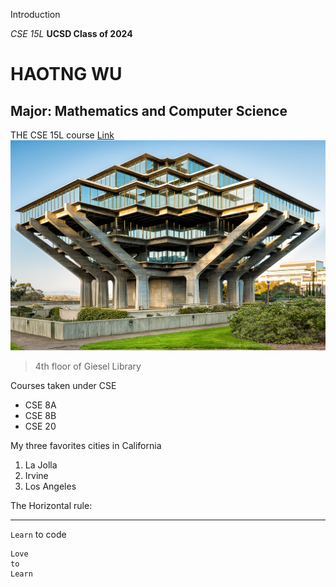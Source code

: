Introduction

*CSE 15L*
**UCSD Class of 2024**	
# HAOTNG WU
## Major: Mathematics and Computer Science
THE CSE 15L course [Link](https://ucsd-cse15l-w23.github.io/week/week1/)	
![Image](Giesel.jfif)	
> 4th floor of Giesel Library 

Courses taken under CSE

* CSE 8A
* CSE 8B
* CSE 20

 My three favorites cities in California
1. La Jolla
2. Irvine 
3. Los Angeles

The Horizontal rule:

---

`Learn` to code

```
Love
to
Learn
```
